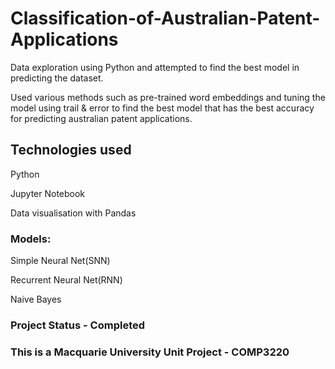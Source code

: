 # Classification-of-Australian-Patent-Applications

Data exploration using Python and attempted to find the best model in predicting the dataset.

Used various methods such as pre-trained word embeddings and tuning the model using trail & error to find the best model that has the best accuracy for predicting australian patent applications.



## Technologies used
Python

Jupyter Notebook

Data visualisation with Pandas

### Models:
Simple Neural Net(SNN)

Recurrent Neural Net(RNN)

Naive Bayes

### Project Status - Completed
### This is a Macquarie University Unit Project - COMP3220
